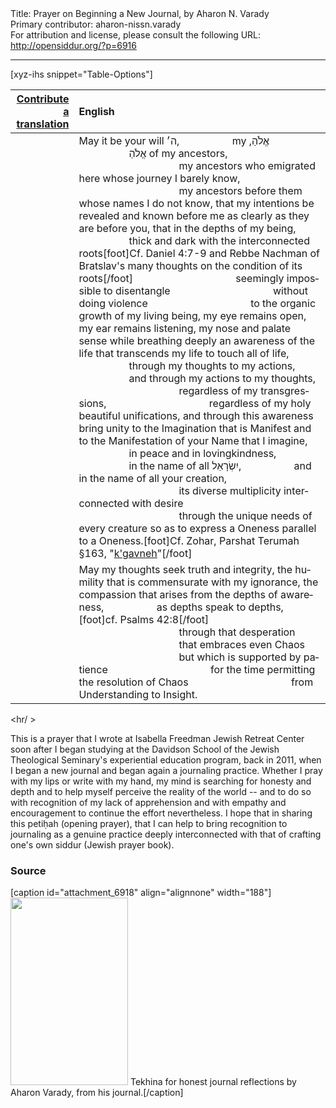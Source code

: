 <html>
<head></head>
<body>
Title: Prayer on Beginning a New Journal, by Aharon N. Varady<br />
Primary contributor: aharon-nissn.varady<br />
For attribution and license, please consult the following URL: <a href="http://opensiddur.org/?p=6916">http://opensiddur.org/?p=6916</a>
<p />
<hr />

[xyz-ihs snippet="Table-Options"]<table style="margin-left: auto; margin-right: auto;" class="draggable">
<thead><tr><th id="x" style="text-align: right;"><a href="/translate/" target="_blank" rel="noopener">Contribute a translation</a></th><th style="text-align: left;">English</th></tr></thead>
<tbody>
<tr><td style="vertical-align:top;">
<div class="liturgy" lang="he" style="text-align: right;">

</span></div></td>

<td style="vertical-align:top;"><div class="english" lang="en">
May it be your will <span class="hebrew" lang="he">ה׳</span>, 
<span style="padding-left: 5em;">my <span class="hebrew" lang="he">אֱלֹהַ</span>,
<span style="padding-left: 5em;"><span class="hebrew" lang="he">אֱלֹהַ</span> of my ancestors,</span>
<span style="padding-left: 10em;">my ancestors who emigrated here whose journey I barely know,</span>
<span style="padding-left: 10em;">my ancestors before them whose names I do not know,</span>
that my intentions be revealed and known before me as clearly as they are before you,
that in the depths of my being,
<span style="padding-left: 5em;">thick and dark with the interconnected roots</span>[foot]Cf. Daniel 4:7-9 and Rebbe Nachman of Bratslav's many thoughts on the condition of its roots[/foot]
<span style="padding-left: 10em;">seemingly impossible to disentangle 
<span style="padding-left: 10em;">without doing violence 
<span style="padding-left: 10em;">to the organic growth of my living being,</span>
my eye remains open,
my ear remains listening,
my nose and palate sense while breathing deeply an awareness of the life that transcends my life to touch all of life,
<span style="padding-left: 5em;">through my thoughts to my actions,</span>
<span style="padding-left: 5em;">and through my actions to my thoughts,</span>
<span style="padding-left: 10em;">regardless of my transgressions,</span>
<span style="padding-left: 10em;">regardless of my holy beautiful unifications,</span>
and through this awareness bring unity to the Imagination that is Manifest 
and to the Manifestation of your Name that I imagine,
<span style="padding-left: 5em;">in peace and in lovingkindness,</span>
<span style="padding-left: 5em;">in the name of all <span class="hebrew" lang="he">יִשְׂרָאֵל</span>,</span>
<span style="padding-left: 5em;">and in the name of all your creation,</span>
<span style="padding-left: 10em;">its diverse multiplicity interconnected with desire
<span style="padding-left: 10em;">through the unique needs of every creature</span>
so as to express a Oneness parallel to a Oneness.[foot]Cf. Zohar, Parshat Terumah §163, "<a href="https://opensiddur.org/prayers-for/special-days/sabbath/kabbalat-shabbat/secret-of-oneness-mystery-of-shabbat/">k'gavneh</a>"[/foot]
</div></td>
</tr>


<tr><td style="vertical-align:top;">
<div class="liturgy" lang="he" style="text-align: right;">

</span></div></td>

<td style="vertical-align:top;"><div class="english" lang="en">
May my thoughts seek truth and integrity,
the humility that is commensurate with my ignorance,
the compassion that arises from the depths of awareness,
<span style="padding-left: 5em;">as depths speak to depths,</span>[foot]cf. Psalms 42:8[/foot]&nbsp;<br />
<span style="padding-left: 10em;">through that desperation
<span style="padding-left: 10em;">that embraces even Chaos</span>
<span style="padding-left: 10em;">but which is supported by patience</span>
<span style="padding-left: 10em;">for the time permitting the resolution of Chaos
<span style="padding-left: 10em;">from Understanding to Insight.</span>
</div></td>
</tr>
</tbody></table>

<hr/ >

This is a prayer that I wrote at Isabella Freedman Jewish Retreat Center soon after I began studying at the Davidson School of the Jewish Theological Seminary's experiential education program, back in 2011, when I began a new journal and began again a journaling practice. Whether I pray with my lips or write with my hand, my mind is searching for honesty and depth and to help myself perceive the reality of the world -- and to do so with recognition of my lack of apprehension and with empathy and encouragement to continue the effort nevertheless. I hope that in sharing this petiḥah (opening prayer), that I can help to bring recognition to journaling as a genuine practice deeply interconnected with that of crafting one's own siddur (Jewish prayer book).

<h3>Source</h3>

[caption id="attachment_6918" align="alignnone" width="188"]<a href="https://opensiddur.org/wp-content/uploads/2013/05/Tekhina-for-honest-journal-reflections.jpg"><img src="https://opensiddur.org/wp-content/uploads/2013/05/Tekhina-for-honest-journal-reflections-188x300.jpg" alt="" width="188" height="300" class="size-medium wp-image-6918" /></a> Tekhina for honest journal reflections by Aharon Varady, from his journal.[/caption]

&nbsp;
</body>
</html>